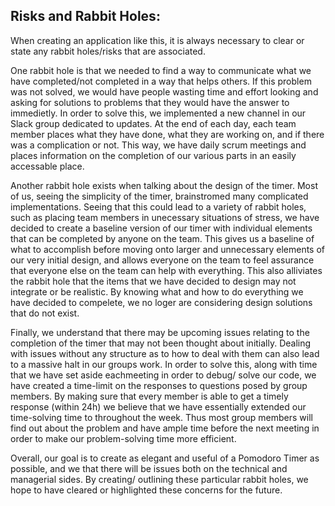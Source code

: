 ## Risks and Rabbit Holes:

When creating an application like this, it is always necessary to clear or state any rabbit holes/risks that are associated.

One rabbit hole is that we needed to find a way to communicate what we have completed/not completed in a way that helps others. If this problem was not solved, we would have people wasting time and effort
looking and asking for solutions to problems that they would have the answer to immedietly. In order to solve this, we implemented a new channel in our Slack group dedicated
to updates. At the end of each day, each team member places what they have done, what they are working on, and if there was a complication or not. This way, we have daily
scrum meetings and places information on the completion of our various parts in an easily accessable place. 

Another rabbit hole exists when talking about the design of the timer. Most of us, seeing the simplicity of the timer, brainstromed many complicated implementations. Seeing that this could lead to a variety of rabbit holes, such as 
placing team members in unecessary situations of stress, we have decided to create a baseline version of our timer with individual elements that can be completed
by anyone on the team. This gives us a baseline of what to accomplish before moving onto larger and unnecessary elements of our very initial design, and allows everyone
on the team to feel assurance that everyone else on the team can help with everything. This also alliviates the rabbit hole that the items that we have decided to design may
not integrate or be realistic. By knowing what and how to do everything we have decided to compelete, we no loger are considering design solutions that do not exist. 

Finally, we understand that there may be upcoming issues relating to the completion of the timer that may not been thought about initially. Dealing with issues without any structure
as to how to deal with them can also lead to a massive halt in our groups work. In order to solve this, along with time that we have set aside eachmeeting in order to debug/
solve our code, we have created a time-limit on the responses to questions posed by group members. By making sure that every member is able to get a timely response (within 24h)
we believe that we have essentially extended our time-solving time to throughout the week. Thus most group members will find out about the problem and have ample time before 
the next meeting in order to make our problem-solving time more efficient. 

Overall, our goal is to create as elegant and useful of a Pomodoro Timer as possible, and we that there will be issues both on the technical and managerial sides. By creating/
outlining these particular rabbit holes, we hope to have cleared or highlighted these concerns for the future. 

